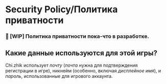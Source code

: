 # Security Policy/Политика приватности
### 🚧 [WIP] Политика приватности пока-что в разработке. 

## Какие данные используются для этой игры?
Chi.zhik использует *почту* (*почта* нужна для подтверждения регистрации в игре), никнейм (особенно, включая *дисплейное имя*), и *пароль*,
использованные для игрового аккаунта.

